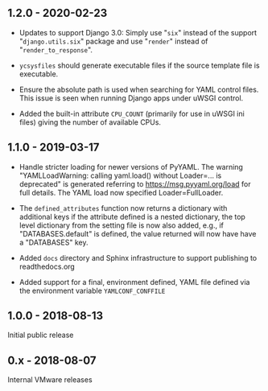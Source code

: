 <!--
-*- coding: utf-8 -*-
    Copyright © 2019, VMware, Inc.  All rights reserved.
    SPDX-License-Identifier: BSD-2-Clause
-->

## 1.2.0 - 2020-02-23

* Updates to support Django 3.0: Simply use "`six`" instead of the
  support "`django.utils.six`" package and use "`render`" instead of
  "`render_to_response`".

*  `ycsysfiles` should generate executable files if the source template
   file is executable.

* Ensure the absolute path is used when searching for YAML control
  files.  This issue is seen when running Django apps under uWSGI
  control.

* Added the built-in attribute `CPU_COUNT` (primarily for use in uWSGI
  ini files) giving the number of available CPUs.

## 1.1.0 - 2019-03-17

* Handle stricter loading for newer versions of PyYAML.  The warning
  "YAMLLoadWarning: calling yaml.load() without Loader=... is deprecated" is
  generated referring to https://msg.pyyaml.org/load for full details.  The
  YAML load now specified Loader=FullLoader.

* The `defined_attributes` function now returns a dictionary with additional
  keys if the attribute defined is a nested dictionary, the top level
  dictionary from the setting file is now also added, e.g., if
  "DATABASES.default" is defined, the value returned will now have have a
  "DATABASES" key.

* Added `docs` directory and Sphinx infrastructure to support publishing
  to readthedocs.org

* Added support for a final, environment defined, YAML file defined
  via the environment variable `YAMLCONF_CONFFILE`

## 1.0.0 - 2018-08-13

Initial public release

## 0.x - 2018-08-07

Internal VMware releases
